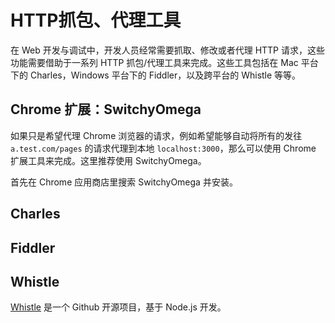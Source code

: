 # HTTP抓包、代理工具

在 Web 开发与调试中，开发人员经常需要抓取、修改或者代理 HTTP 请求，这些功能需要借助于一系列 HTTP 抓包/代理工具来完成。这些工具包括在 Mac 平台下的 Charles，Windows 平台下的 Fiddler，以及跨平台的 Whistle 等等。

## Chrome 扩展：SwitchyOmega

如果只是希望代理 Chrome 浏览器的请求，例如希望能够自动将所有的发往 `a.test.com/pages` 的请求代理到本地 `localhost:3000`，那么可以使用 Chrome 扩展工具来完成。这里推荐使用 SwitchyOmega。

首先在 Chrome 应用商店里搜索 SwitchyOmega 并安装。


## Charles

## Fiddler

## Whistle

[Whistle](https://github.com/avwo/whistle) 是一个 Github 开源项目，基于 Node.js 开发。



